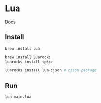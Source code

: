 # Lua

[Docs](https://www.lua.org/manual/5.3/)

## Install

```sh
brew install lua

brew install luarocks
luarocks install <pkg>

luarocks install lua-cjson # cjson package
```

## Run

```sh
lua main.lua
```
